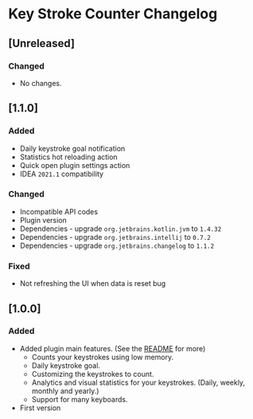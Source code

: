 # Key Stroke Counter Changelog

## [Unreleased]
### Changed
- No changes.

## [1.1.0]
### Added
- Daily keystroke goal notification
- Statistics hot reloading action
- Quick open plugin settings action
- IDEA `2021.1` compatibility

### Changed
- Incompatible API codes
- Plugin version
- Dependencies - upgrade `org.jetbrains.kotlin.jvm` to `1.4.32`
- Dependencies - upgrade `org.jetbrains.intellij` to `0.7.2`
- Dependencies - upgrade `org.jetbrains.changelog` to `1.1.2`

### Fixed
- Not refreshing the UI when data is reset bug

## [1.0.0]
### Added
- Added plugin main features. (See the [README](README.md#features) for more)
    - Counts your keystrokes using low memory.
    - Daily keystroke goal.
    - Customizing the keystrokes to count.
    - Analytics and visual statistics for your keystrokes. (Daily, weekly, monthly and yearly.)
    - Support for many keyboards.
- First version